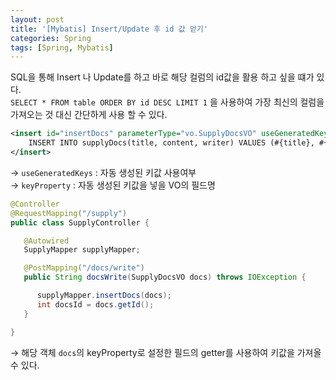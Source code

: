 ```yaml
---
layout: post
title: '[Mybatis] Insert/Update 후 id 값 얻기'
categories: Spring
tags: [Spring, Mybatis]
---
```



SQL을 통해 Insert 나 Update를 하고 바로 해당 컬럼의 id값을 활용 하고 싶을 떄가 있다.  
`SELECT * FROM table ORDER BY id DESC LIMIT 1` 을 사용하여 가장 최신의 컬럼을 가져오는 것 대신 간단하게 사용 할 수 있다.

```XML
<insert id="insertDocs" parameterType="vo.SupplyDocsVO" useGeneratedKeys="true" keyProperty="id">
    INSERT INTO supplyDocs(title, content, writer) VALUES (#{title}, #{content}, #{writer})
</insert>
```
→ `useGeneratedKeys` : 자동 생성된 키값 사용여부  
→ `keyProperty` : 자동 생성된 키값을 넣을 VO의 필드명

```JAVA
@Controller
@RequestMapping("/supply")
public class SupplyController {

   @Autowired
   SupplyMapper supplyMapper;

   @PostMapping("/docs/write")
   public String docsWrite(SupplyDocsVO docs) throws IOException {

      supplyMapper.insertDocs(docs);
      int docsId = docs.getId();
   }

}
```
→ 해당 객체 `docs`의 keyProperty로 설정한 필드의 getter를 사용하여 키값을 가져올 수 있다.